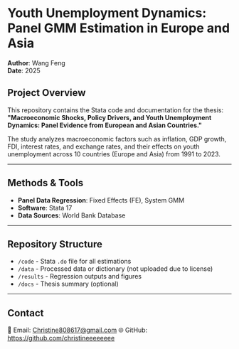 # Youth Unemployment Dynamics: Panel GMM Estimation in Europe and Asia

**Author**: Wang Feng  
**Date**: 2025  

## Project Overview

This repository contains the Stata code and documentation for the thesis:  
**"Macroeconomic Shocks, Policy Drivers, and Youth Unemployment Dynamics: Panel Evidence from European and Asian Countries."**

The study analyzes macroeconomic factors such as inflation, GDP growth, FDI, interest rates, and exchange rates, and their effects on youth unemployment across 10 countries (Europe and Asia) from 1991 to 2023.

------

## Methods & Tools

- **Panel Data Regression**: Fixed Effects (FE), System GMM  
- **Software**: Stata 17  
- **Data Sources**: World Bank Database

------

## Repository Structure

- `/code` - Stata `.do` file for all estimations  
- `/data` - Processed data or dictionary (not uploaded due to license)  
- `/results` - Regression outputs and figures  
- `/docs` - Thesis summary (optional)

---

## Contact

📧 Email: Christine808617@gmail.com
🌐 GitHub: https://github.com/christineeeeeeee

